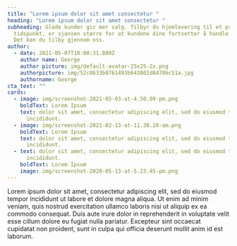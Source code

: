 ```yaml
---
title: "Lorem ipsum dolor sit amet consectetur "
heading: "Lorem ipsum dolor sit amet consectetur "
subheading: Glade kunder gir mer salg. Tilbyr du hjemlevering til et presist
  tidspunkt, er sjansen større for at kundene dine fortsetter å handle hos deg.
  Det kan du tilby gjennom oss.
author:
  - date: 2021-05-07T10:00:31.880Z
    author name: George
    author picture: img/default-avatar-25x25-2x.png
    authorpicture: img/52c8633b0761493b643802d8470bc51a.jpg
    authorname: George
cta_text: ""
cards:
  - image: img/screenshot-2021-05-03-at-4.50.09-pm.png
    boldText: Lorem Ipsum
    text: dolor sit amet, consectetur adipiscing elit, sed do eiusmod tempor
      incididunt.
  - image: img/screenshot-2021-02-13-at-11.38.28-am.png
    boldText: Lorem Ipsum
    text: dolor sit amet, consectetur adipiscing elit, sed do eiusmod tempor
      incididunt.
  - text: dolor sit amet, consectetur adipiscing elit, sed do eiusmod tempor
      incididunt.
    boldText: Lorem Ipsum
    image: img/screenshot-2020-05-13-at-5.23.45-pm.png
---
```

<!--(figmeta)eyJmaWxlS2V5IjoibUtwZDM3dm9DQjlReThFcmxCREZMVCIsInBhc3RlSUQiOjE3OTcxNjE1ODQsImRhdGFUeXBlIjoic2NlbmUifQo=(/figmeta)-->

Lorem ipsum dolor sit amet, consectetur adipiscing elit, sed do eiusmod tempor incididunt ut labore et dolore magna aliqua. Ut enim ad minim veniam, quis nostrud exercitation ullamco laboris nisi ut aliquip ex ea commodo consequat. Duis aute irure dolor in reprehenderit in voluptate velit esse cillum dolore eu fugiat nulla pariatur. Excepteur sint occaecat cupidatat non proident, sunt in culpa qui officia deserunt mollit anim id est laborum.